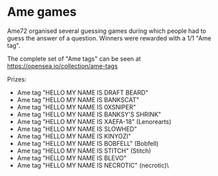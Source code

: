 # Ame games

Ame72 organised several guessing games during which people had to guess the answer of a question. Winners were rewarded with a 1/1 "Ame tag". 

The complete set of "Ame tags" can be seen at https://opensea.io/collection/ame-tags

Prizes:

* Ame tag "HELLO MY NAME IS DRAFT BEARD"
* Ame tag "HELLO MY NAME IS BANKSCAT"
* Ame tag "HELLO MY NAME IS 0XSNIPER"
* Ame tag "HELLO MY NAME IS BANKSY'S SHRINK"
* Ame tag "HELLO MY NAME IS XAEFA-18" (Lenorearts)
* Ame tag "HELLO MY NAME IS SLOWHED" 
* Ame tag "HELLO MY NAME IS KINYOZI"
* Ame tag "HELLO MY NAME IS BOBFELL" (Bobfell)
* Ame tag "HELLO MY NAME IS STITCH" (Stitch)
* Ame tag "HELLO MY NAME IS BLEVO"
* Ame tag "HELLO MY NAME IS NECROTIC" (necrotic)\
